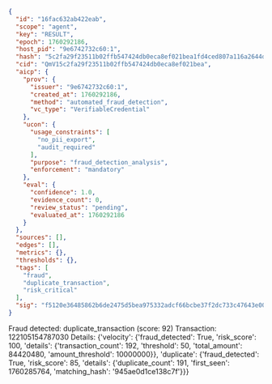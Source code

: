 ```json
{
  "id": "16fac632ab422eab",
  "scope": "agent",
  "key": "RESULT",
  "epoch": 1760292186,
  "host_pid": "9e6742732c60:1",
  "hash": "5c2fa29f23511b02ffb547424db0eca8ef021bea1fd4ced807a116a2644d4cd2",
  "cid": "QmV15c2fa29f23511b02ffb547424db0eca8ef021bea",
  "aicp": {
    "prov": {
      "issuer": "9e6742732c60:1",
      "created_at": 1760292186,
      "method": "automated_fraud_detection",
      "vc_type": "VerifiableCredential"
    },
    "ucon": {
      "usage_constraints": [
        "no_pii_export",
        "audit_required"
      ],
      "purpose": "fraud_detection_analysis",
      "enforcement": "mandatory"
    },
    "eval": {
      "confidence": 1.0,
      "evidence_count": 0,
      "review_status": "pending",
      "evaluated_at": 1760292186
    }
  },
  "sources": [],
  "edges": [],
  "metrics": {},
  "thresholds": {},
  "tags": [
    "fraud",
    "duplicate_transaction",
    "risk_critical"
  ],
  "sig": "f5120e36485862b6de2475d5bea975332adcf66bcbe37f2dc733c47643e004d9"
}
```

Fraud detected: duplicate_transaction (score: 92)
Transaction: 122105154787030
Details: {'velocity': {'fraud_detected': True, 'risk_score': 100, 'details': {'transaction_count': 192, 'threshold': 50, 'total_amount': 84420480, 'amount_threshold': 10000000}}, 'duplicate': {'fraud_detected': True, 'risk_score': 85, 'details': {'duplicate_count': 191, 'first_seen': 1760285764, 'matching_hash': '945ae0d1ce138c7f'}}}